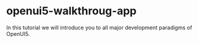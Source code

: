 # openui5-walkthroug-app
In this tutorial we will introduce you to all major development paradigms of OpenUI5.

